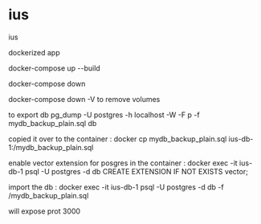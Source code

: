 # ius
ius


dockerized app 

docker-compose up --build 

docker-compose down 

docker-compose down -V to remove volumes 

to export db 
pg_dump -U postgres -h localhost -W -F p -f mydb_backup_plain.sql db

copied it over to the container : 
docker cp mydb_backup_plain.sql ius-db-1:/mydb_backup_plain.sql

enable vector extension for posgres in the container : 
docker exec -it ius-db-1 psql -U postgres -d db
CREATE EXTENSION IF NOT EXISTS vector;

import the db : 
docker exec -it ius-db-1 psql -U postgres -d db -f /mydb_backup_plain.sql

will expose prot 3000 